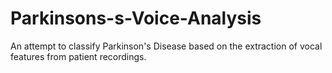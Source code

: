 # Parkinsons-s-Voice-Analysis
An attempt to classify Parkinson's Disease based on the extraction of vocal features from patient recordings. 
